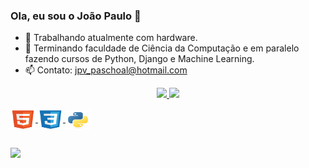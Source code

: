 ### Ola, eu sou o João Paulo 👋



- 🔭 Trabalhando atualmente com hardware.
- 🌱 Terminando faculdade de Ciência da Computação e em paralelo fazendo cursos de Python, Django e Machine Learning.
- 📫 Contato: jpv_paschoal@hotmail.com

<div align="center">
  <a href="https://github.com/JoaoPauloPaschoal">
  <img width="42%" src="https://github-readme-stats.vercel.app/api?username=JoaoPauloPaschoal&show_icons=true&theme=dark&include_all_commits=true&count_private=true"/>
  <img width="42%" src="https://github-readme-stats.vercel.app/api/top-langs/?username=JoaoPauloPaschoal&layout=compact&langs_count=7&theme=dark"/>
</div>
 
<div style="display: inline_block"><br>
  <img align="center" alt="JPP-HTML" height="30" width="40" src="https://raw.githubusercontent.com/devicons/devicon/master/icons/html5/html5-original.svg">
  <img align="center" alt="JPP-CSS" height="30" width="40" src="https://raw.githubusercontent.com/devicons/devicon/master/icons/css3/css3-original.svg">
  <img align="center" alt="JPP-Python" height="30" width="40" src="https://raw.githubusercontent.com/devicons/devicon/master/icons/python/python-original.svg">
  
</div>
  
 ##
  
<div>
  <a href="https://www.linkedin.com/in/joão-paulo-paschoal/" target="_blank"><img src="https://img.shields.io/badge/LinkedIn-0077B5?style=for-the-badge&logo=linkedin&logoColor=white" target="_blank"></a>
</div>  
  
